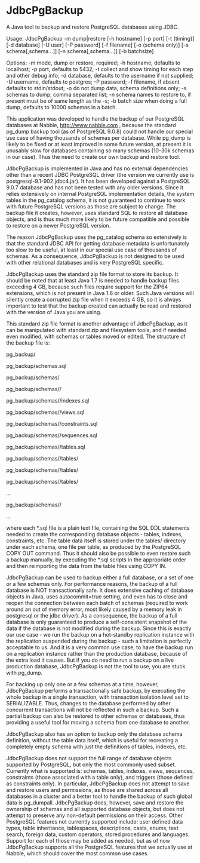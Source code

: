 ﻿JdbcPgBackup
============

A Java tool to backup and restore PostgreSQL databases using JDBC.

Usage: JdbcPgBackup -m dump|restore [-h hostname] [-p port] [-t (timing)] 
[-d database] [-U user] [-P password] [-f filename] [-o (schema only)] 
[-s schema[,schema...]] [-n schema[,schema...]] [-b batchsize]

Options:
-m mode, dump or restore, required;
-h hostname, defaults to localhost;
-p port, defaults to 5432;
-t collect and show timing for each step and other debug info;
-d database, defaults to the username if not supplied;
-U username, defaults to postgres;
-P password;
-f filename, if absent defaults to stdin/stdout;
-o do not dump data, schema definitions only;
-s schemas to dump, comma separated list;
-n schema names to restore to, if present must be of same length as the -s;
-b batch size when doing a full dump, defaults to 10000 schemas in a batch.


This application was developed to handle the backup of our PostgreSQL 
databases at Nabble, http://www.nabble.com , because the standard 
pg_dump backup tool (as of PostgreSQL 9.0.8) could not handle our special 
use case of having thousands of schemas per database. While pg_dump is 
likely to be fixed or at least improved in some future version, at 
present it is unusably slow for databases containing so many schemas 
(10-30k schemas in our case). Thus the need to create our own backup and 
restore tool.

JdbcPgBackup is implemented in Java and has no external dependencies 
other than a recent JDBC PostgreSQL driver (the version we currently use 
is postgresql-9.1-902.jdbc4.jar). It has been developed against a 
PostgreSQL 9.0.7 database and has not been tested with any older 
versions. Since it relies extensively on internal PostgreSQL 
implementation details, the system tables in the pg_catalog schema, it 
is not guaranteed to continue to work with future PostgreSQL versions as 
those are subject to change. The backup file it creates, however, uses 
standard SQL to restore all database objects, and is thus much more 
likely to be future compatible and possible to restore on a newer 
PostgreSQL version.

The reason JdbcPgBackup uses the pg_catalog schema so extensively is 
that the standard JDBC API for getting database metadata is 
unfortunately too slow to be useful, at least in our special use case of 
thousands of schemas. As a consequence, JdbcPgBackup is not designed to 
be used with other relational databases and is very PostgreSQL specific.

JdbcPgBackup uses the standard zip file format to store its backup. It 
should be noted that at least Java 1.7 is needed to handle backup files 
exceeding 4 GB, because such files require support for the ZIP64 
extensions, which is not present in Java 1.6 or older. Such Java 
versions will silently create a corrupted zip file when it exceeds 4 GB, 
so it is always important to test that the backup created can actually 
be read and restored with the version of Java you are using.

This standard zip file format is another advantage of JdbcPgBackup, as 
it can be manipulated with standard zip and filesystem tools, and if 
needed even modified, with schemas or tables moved or edited. The 
structure of the backup file is:

pg_backup/

pg_backup/schemas.sql

pg_backup/schemas/

pg_backup/schemas/<schema1>/

pg_backup/schemas/<schema1>/indexes.sql

pg_backup/schemas/<schema1>/views.sql

pg_backup/schemas/<schema1>/constraints.sql

pg_backup/schemas/<schema1>/sequences.sql

pg_backup/schemas/<schema1>/tables.sql

pg_backup/schemas/<schema1>/tables/

pg_backup/schemas/<schema1>/tables/<table1>

pg_backup/schemas/<schema1>/tables/<table2>

...

pg_backup/schemas/<schema2>/

...


where each *.sql file is a plain text file, containing the SQL DDL 
statements needed to create the corresponding database objects - tables, 
indexes, constraints, etc. The table data itself is stored under the 
tables/ directory under each schema, one file per table, as produced by 
the PostgreSQL COPY OUT command. Thus it should also be possible to even 
restore such a backup manually, by executing the *.sql scripts in the 
appropriate order and then reimporting the data from the table files 
using COPY IN.


JdbcPgBackup can be used to backup either a full database, or a set of 
one or a few schemas only. For performance reasons, the backup of a full 
database is NOT transactionally safe. It does extensive caching of 
database objects in Java, uses autocommit=true setting, and even has to 
close and reopen the connection between each batch of schemas (required 
to work around an out of memory error, most likely caused by a memory 
leak in postgresql or the jdbc driver). As a consequence, the backup of 
a full database is only guaranteed to produce a self-consistent snapshot 
of the data if the database is not modified during the backup. Since 
this is exactly our use case - we run the backup on a hot-standby 
replication instance with the replication suspended during the backup - 
such a limitation is perfectly acceptable to us. And it is a very 
common use case, to have the backup run on a replication instance rather 
than the production database, because of the extra load it causes. But 
if you do need to run a backup on a live production database, JdbcPgBackup 
is not the tool to use, you are stuck with pg_dump.

For backing up only one or a few schemas at a time, however, JdbcPgBackup 
performs a transactionally safe backup, by executing the whole backup in 
a single transaction, with transaction isolation level set to 
SERIALIZABLE. Thus, changes to the database performed by other concurrent 
transactions will not be reflected in such a backup. Such a partial 
backup can also be restored to other schemas or databases, thus 
providing a useful tool for moving a schema from one database to 
another.

JdbcPgBackup also has an option to backup only the database schema 
definition, without the table data itself, which is useful for 
recreating a completely empty schema with just the definitions of 
tables, indexes, etc.

JdbcPgBackup does not support the full range of database objects supported
by PostgreSQL, but only the most commonly used subset. Currently what is 
supported is: schemas, tables, indexes, views, sequences, constraints 
(those associated with a table only), and triggers (those defined as 
constraints only). In particular, JdbcPgBackup does not attempt to save and 
restore users and permissions, as those are shared across all databases in 
a cluster and a better tool to handle the backup of such global data is 
pg_dumpall. JdbcPgBackup does, however, save and restore the ownership of 
schemas and all supported database objects, but does not attempt to preserve 
any non-default permissions on their access. 
Other PostgreSQL features not currently supported include: user defined 
data types, table inheritance, tablespaces, descriptions, casts, enums, 
text search, foreign data, custom operators, stored procedures and languages.
Support for each of those may be added as needed, but as of now JdbcPgBackup 
supports all the PostgreSQL features that we actually use at Nabble, which 
should cover the most common use cases.

